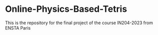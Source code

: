 # Online-Physics-Based-Tetris
This is the repository for the final project of the course IN204-2023 from ENSTA Paris
